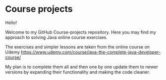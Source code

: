# Course projects
 Hello!
 
 Welcome to my GitHub Course-projects repository. Here you may find my approach to solving Java online course exercises.
 
 The exercises and simpler lessons are taken from the online course on Udemy https://www.udemy.com/course/java-the-complete-java-developer-course/
 
 My plan is to complete them all and then one by one update them to newer versions by expanding their functionality and making the code cleaner.
